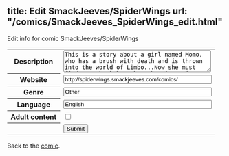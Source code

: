 title: Edit SmackJeeves/SpiderWings
url: "/comics/SmackJeeves_SpiderWings_edit.html"
---
Edit info for comic SmackJeeves/SpiderWings

<form name="comic" action="http://gaepostmail.appspot.com/comic/" method="post">
<table class="comicinfo">
<tr>
<th>Description</th><td><textarea name="description" cols="40" rows="3">This is a story about a girl named Momo, who has a brush with death and is thrown into the world of Limbo...Now she must find away back home but that is easier said than done. Updated: once a month Rated-pg-13 Now updating chapter 6</textarea></td>
</tr>
<tr>
<th>Website</th><td><input type="text" name="url" value="http://spiderwings.smackjeeves.com/comics/" size="40"/></td>
</tr>
<tr>
<th>Genre</th><td><input type="text" name="genre" value="Other" size="40"/></td>
</tr>
<tr>
<th>Language</th><td><input type="text" name="language" value="English" size="40"/></td>
</tr>
<tr>
<th>Adult content</th><td><input type="checkbox" name="adult" value="adult" /></td>
</tr>
<tr>
<th></th><td>
<input type="hidden" name="comic" value="SmackJeeves_SpiderWings" />
<input type="submit" name="submit" value="Submit" />
</td>
</tr>
</table>
</form>

Back to the [comic](SmackJeeves_SpiderWings.html).
